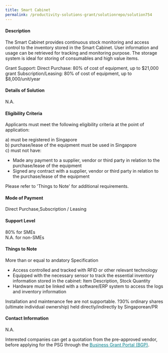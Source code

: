 ```yaml
---
title: Smart Cabinet
permalink: /productivity-solutions-grant/solutionrepo/solution754
---
```


#### Description

The Smart Cabinet provides continuous stock monitoring and access control to the inventory stored in the Smart Cabinet. User information and usage can be retrieved for tracking and monitoring purpose. The storage system is ideal for storing of consumables and high value items.

Grant Support: 
Direct Purchase: 80% of cost of equipment, up to $21,000 grant 
Subscription/Leasing: 80% of cost of equipment, up to $8,000/unit/year


#### Details of Solution

N.A.

#### Eligibility Criteria

Applicants must meet the following eligibility criteria at the point of application:

a) must be registered in Singapore <br>
b) purchase/lease of the equipment must be used in Singapore <br>
c) must not have:
- Made any payment to a supplier, vendor or third party in relation to the purchase/lease of the equipment
- Signed any contract with a supplier, vendor or third party in relation to the purchase/lease of the equipment

Please refer to 'Things to Note' for additional requirements.

#### Mode of Payment
Direct Purchase,Subscription / Leasing

#### Support Level
80% for SMEs <br>
N.A. for non-SMEs

#### Things to Note
More than or equal to andatory Specification
- Access controlled and tracked with RFID or other relevant technology
- Equipped with the necessary sensor to track the essential inventory information stored in the cabinet: Item Description, Stock Quantity
- Hardware must be linked with a software/ERP system to access the logs and inventory information

Installation and maintenance fee are not supportable.
?30% ordinary shares (ultimate individual ownership) held directly/indirectly by Singaporean/PR

#### Contact Information
N.A.

Interested companies can get a quotation from the pre-approved vendor, before applying for the PSG through the <a target='_blank' style='color:#037e8a' href='https://www.businessgrants.gov.sg/'>Business Grant Portal (BGP)</a>.
